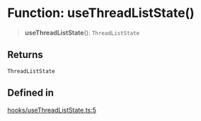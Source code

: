 # Function: useThreadListState()

> **useThreadListState**(): `ThreadListState`

## Returns

`ThreadListState`

## Defined in

[hooks/useThreadListState.ts:5](https://github.com/thesysdev/crayonai/blob/17896918821373fefeeea6d878227773c31bc548/frontend-sdk/packages/react-core/src/hooks/useThreadListState.ts#L5)
